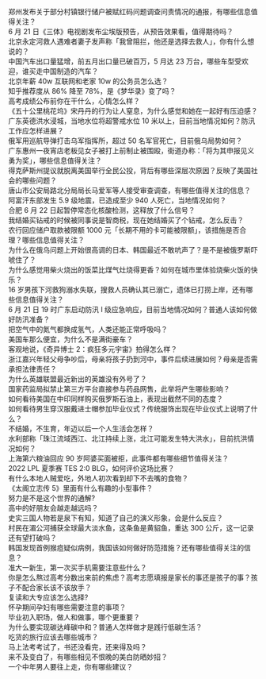 郑州发布关于部分村镇银行储户被赋红码问题调查问责情况的通报，有哪些信息值得关注？  
6 月 21 日《三体》电视剧发布尘埃版预告，从预告效果看，值得期待吗？  
北京永定河救人遇难者妻子发声称「我曾阻拦，他还是选择去救人」，你有什么想说的？  
中国汽车出口量猛增，前五月出口量已破百万，5 月达 23 万台，哪些车型受欢迎，谁买走中国制造的汽车？  
北京年薪 40w 互联网和老家 10w 的公务员怎么选？  
知乎推荐度从 86% 降至 78%，是《梦华录》变了吗？  
高考成绩公布前你在干什么，心情怎么样？  
《五十公里桃花坞》宋丹丹的行为让人窒息，为什么感觉和她在一起好有压迫感？  
广东英德洪水浸城，当地水位将超警戒水位 10 米以上，目前当地情况如何？防汛工作应怎样进展？  
俄军用巡航导弹打击乌军指挥所，超过 50 名军官死亡，目前俄乌局势如何？  
广东惠州一夜宵店老板见女子被打上前制止被围殴，街道办称：「将为其申报见义勇为奖」，哪些信息值得关注？  
得克萨斯州提议就脱离美国举行全民公投，背后有哪些深层次原因？反映了美国社会的哪些问题？  
唐山市公安局路北分局局长马爱军等人接受审查调查，有哪些值得关注的信息？  
阿富汗东部发生 5.9 级地震，已造成至少 940 人死亡，当地情况如何？  
合肥 6 月 22 日起暂停常态化核酸检测，这释放了什么信号？  
我结婚买钻戒的时候被同事说是智商税，现在她结婚买了个钻戒，怎么反击？  
农行回应储户取款被限额 1000 元「长期不用的卡可能被限额」，该措施是否合理？哪些信息值得关注？  
为什么在俄乌问题上开始很高调的日本、韩国最近不敢吭声了？是不是被俄罗斯吓唬住了？  
为什么感觉用柴火烧出的饭菜比煤气灶烧得更香？如何在城市里体验烧柴火饭的快乐？  
16 岁男孩下河救狗溺水失联，搜救人员确认其已溺亡，遗体已打捞上岸，还有哪些信息值得关注？  
6 月 21 日 19 时广东启动防汛 Ⅰ 级应急响应，目前当地情况如何？普通人该如何做好防汛准备？  
把空气中的氮气都换成氢气，人类还能正常呼吸吗？  
美国车那么便宜，为什么不是满街豪车？  
客观地说，《奇异博士 2：疯狂多元宇宙》拍得怎么样？  
浙江嘉兴年轻父母争吵后，母亲将孩子扔到河中，事件后续进展如何？母亲是否需承担法律责任？  
为什么英雄联盟最近新出的英雄没有外号了？  
国家药监局拟禁止第三方平台直接参与药品网售，此举将产生哪些影响？  
如何看待美国在中印同样购买俄罗斯石油上，表现出截然不同的态度？  
如何看待男生穿汉服戴进士帽参加毕业仪式？传统服饰出现在毕业仪式上说明了什么？  
不结婚，不生育，年迈以后一个人生活会怎样？  
水利部称「珠江流域西江、北江持续上涨，北江可能发生特大洪水」，目前抗洪情况如何？  
上海第六粮油回应 90 岁阿婆买面被拒，此事件都有哪些细节值得关注？  
2022 LPL 夏季赛 TES 2:0 BLG，如何评价这场比赛？  
有什么本地人贼爱吃，外地人初次看到却下不去嘴的食物？  
《太阁立志传 5》里面有什么有趣的小型事件？  
努力是不是这个世界的通解?  
高中的好朋友会越走越远吗？  
史实三国人物若是泉下有知，知道了自己的演义形象，会是什么反应？  
村民在湄公河捕获全球最大淡水鱼，这条鱼是黄貂鱼，重达 300 公斤，这一记录还有望打破吗？  
韩国发现首例猴痘疑似病例，我国该如何做好防范措施？还有哪些值得关注的信息？  
准大一新生，第一次买手机需要注意些什么？  
你是怎么熬过高考分数出来前的焦虑？高考志愿填报是家长的事还是孩子的事？孩子不配合家长该不该放手？  
复读和大专应该怎么选择?  
怀孕期间孕妇有哪些需要注意的事项？  
毕业初入职场，做人和做事，哪个更重要？  
为什么要实现碳达峰碳中和？普通人怎样做才是践行低碳生活？  
吃货的旅行应该去哪些城市？  
马上法考考试了，书还没看完，还来得及吗？  
来不及变白了，有哪些相见不恨晚的美白防晒妙招？  
一个中年男人要往上走，你有哪些建议？  

